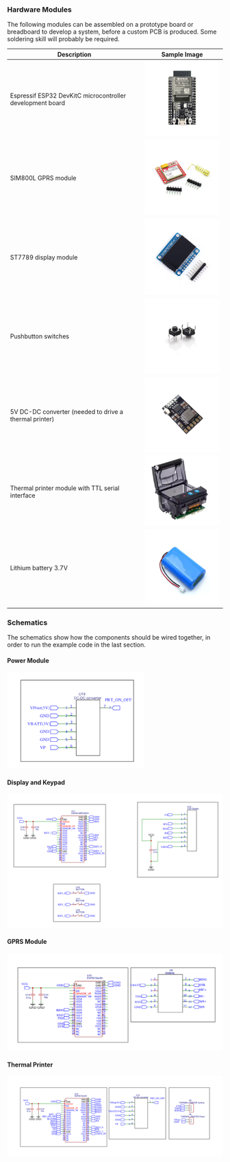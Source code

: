 ### Hardware Modules

The following modules can be assembled on a prototype board or breadboard to develop a system, before a custom PCB is produced. Some soldering skill will probably be required. 

| Description                                               | Sample Image                                                 |
| --------------------------------------------------------- | ------------------------------------------------------------ |
| Espressif ESP32 DevKitC microcontroller development board | ![esp32_devkitc](esp32_devkitc.png)   |
| SIM800L GPRS module                                       | ![sim800l](sim800l.png)               |
| ST7789 display module                                     | ![st7789_module](st7789_module.png)   |
| Pushbutton switches                                       | ![push_button_swith](push_button_swith.png) |
| 5V DC-DC converter (needed to drive a thermal printer)    | ![power-module](power-module.png)     |
| Thermal printer module with TTL serial interface          | ![thermal_printer_module](thermal_printer_module.png) |
| Lithium battery 3.7V                                      | ![lithium_battery](lithium_battery.png) |

### Schematics

The schematics show how the components should be wired together, in order to run the example code in the last section. 

#### Power Module

![dc_dc_converter](dc_dc_converter.png)

#### Display and Keypad

![esp32_display_keypad](esp32_display_keypad.png)

#### GPRS Module

![esp32_devkit_sim800](esp32_devkit_sim800.png)

#### Thermal Printer

![esp32_thermal_printer](esp32_thermal_printer.png)

